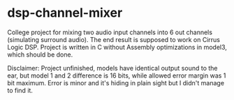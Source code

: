 # dsp-channel-mixer
College project for mixing two audio input channels into 6 out channels (simulating surround audio). The end result is supposed to work on Cirrus Logic DSP. Project is written in C without Assembly optimizations in model3, which should be done.

Disclaimer: Project unfinished, models have identical output sound to the ear, but model 1 and 2 difference is 16 bits, while allowed error margin was 1 bit maximum. Error is minor and it's hiding in plain sight but I didn't manage to find it.
